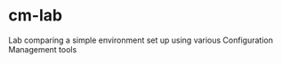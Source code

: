 cm-lab
======

Lab comparing a simple environment set up using various Configuration Management tools
